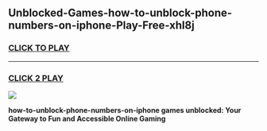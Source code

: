 
## Unblocked-Games-how-to-unblock-phone-numbers-on-iphone-Play-Free-xhl8j
<h3>
<a href="https://premium76.site?title=how-to-unblock-phone-numbers-on-iphone&ref=20M">CLICK TO PLAY</a></h3>
<hr>

<h3>
<a href="https://premium76.site?title=how-to-unblock-phone-numbers-on-iphone&ref=20M">CLICK 2 PLAY</a>
  
</h3>

<a href="https://premium76.site?title=how-to-unblock-phone-numbers-on-iphone&ref=19M"><img src="https://clearcache.store/games.png"></a>


**how-to-unblock-phone-numbers-on-iphone games unblocked: Your Gateway to Fun and Accessible Online Gaming**
